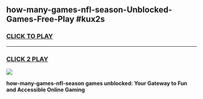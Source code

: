 
## how-many-games-nfl-season-Unblocked-Games-Free-Play #kux2s
<h3>
<a href="https://us.freeplayer.one?title=how-many-games-nfl-season&ref=9M">CLICK TO PLAY</a></h3>
<hr>

<h3>
<a href="https://us.freeplayer.one?title=how-many-games-nfl-season&ref=9M">CLICK 2 PLAY</a>
  
</h3>

<a href="https://us.freeplayer.one?title=how-many-games-nfl-season&ref=9M"><img src="https://clearcache.store/games.png"></a>


**how-many-games-nfl-season games unblocked: Your Gateway to Fun and Accessible Online Gaming**
